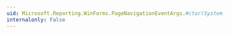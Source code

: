 ```yaml
---
uid: Microsoft.Reporting.WinForms.PageNavigationEventArgs.#ctor(System.Int32)
internalonly: False
---
```

